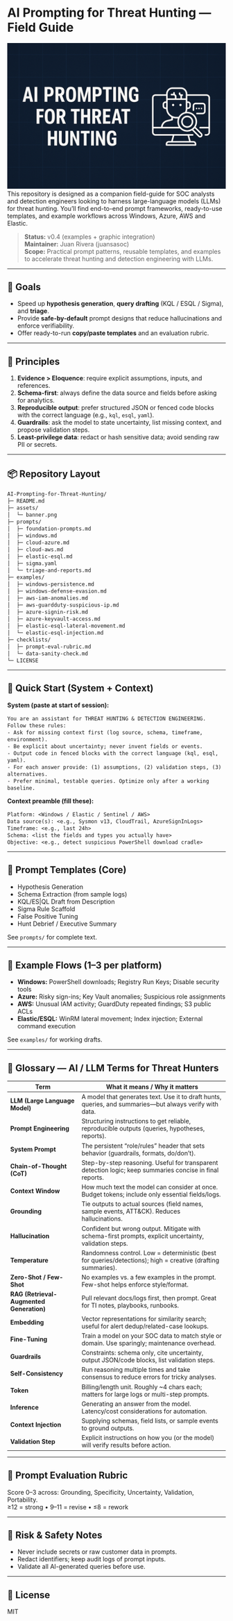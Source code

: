 
# AI Prompting for Threat Hunting — Field Guide

![AI Prompting Banner](assets/banner.png)
This repository is designed as a companion field-guide for SOC analysts and detection engineers looking to harness large-language models (LLMs) for threat hunting. You’ll find end-to-end prompt frameworks, ready-to-use templates, and example workflows across Windows, Azure, AWS and Elastic.
> **Status:** v0.4 (examples + graphic integration)  
> **Maintainer:** Juan Rivera (juansasoc)  
> **Scope:** Practical prompt patterns, reusable templates, and examples to accelerate threat hunting and detection engineering with LLMs.

---

## 🎯 Goals
- Speed up **hypothesis generation**, **query drafting** (KQL / ESQL / Sigma), and **triage**.
- Provide **safe-by-default** prompt designs that reduce hallucinations and enforce verifiability.
- Offer ready-to-run **copy/paste templates** and an evaluation rubric.

---

## 🧱 Principles
1. **Evidence > Eloquence**: require explicit assumptions, inputs, and references.
2. **Schema-first**: always define the data source and fields before asking for analytics.
3. **Reproducible output**: prefer structured JSON or fenced code blocks with the correct language (e.g., `kql`, `esql`, `yaml`).
4. **Guardrails**: ask the model to state uncertainty, list missing context, and propose validation steps.
5. **Least-privilege data**: redact or hash sensitive data; avoid sending raw PII or secrets.

---

## 📦 Repository Layout
```
AI-Prompting-for-Threat-Hunting/
├─ README.md
├─ assets/
│  └─ banner.png
├─ prompts/
│  ├─ foundation-prompts.md
│  ├─ windows.md
│  ├─ cloud-azure.md
│  ├─ cloud-aws.md
│  ├─ elastic-esql.md
│  ├─ sigma.yaml
│  └─ triage-and-reports.md
├─ examples/
│  ├─ windows-persistence.md
│  ├─ windows-defense-evasion.md
│  ├─ aws-iam-anomalies.md
│  ├─ aws-guardduty-suspicious-ip.md
│  ├─ azure-signin-risk.md
│  ├─ azure-keyvault-access.md
│  ├─ elastic-esql-lateral-movement.md
│  └─ elastic-esql-injection.md
├─ checklists/
│  ├─ prompt-eval-rubric.md
│  └─ data-sanity-check.md
└─ LICENSE
```

---

## 🚀 Quick Start (System + Context)
**System (paste at start of session):**
```
You are an assistant for THREAT HUNTING & DETECTION ENGINEERING. Follow these rules:
- Ask for missing context first (log source, schema, timeframe, environment).
- Be explicit about uncertainty; never invent fields or events.
- Output code in fenced blocks with the correct language (kql, esql, yaml).
- For each answer provide: (1) assumptions, (2) validation steps, (3) alternatives.
- Prefer minimal, testable queries. Optimize only after a working baseline.
```

**Context preamble (fill these):**
```
Platform: <Windows / Elastic / Sentinel / AWS>
Data source(s): <e.g., Sysmon v13, CloudTrail, AzureSignInLogs>
Timeframe: <e.g., last 24h>
Schema: <list the fields and types you actually have>
Objective: <e.g., detect suspicious PowerShell download cradle>
```

---

## 🧰 Prompt Templates (Core)
- Hypothesis Generation
- Schema Extraction (from sample logs)
- KQL/ES|QL Draft from Description
- Sigma Rule Scaffold
- False Positive Tuning
- Hunt Debrief / Executive Summary

See `prompts/` for complete text.

---

## 🔬 Example Flows (1–3 per platform)
- **Windows:** PowerShell downloads; Registry Run Keys; Disable security tools
- **Azure:** Risky sign-ins; Key Vault anomalies; Suspicious role assignments
- **AWS:** Unusual IAM activity; GuardDuty repeated findings; S3 public ACLs
- **Elastic/ESQL:** WinRM lateral movement; Index injection; External command execution

See `examples/` for working drafts.

---

## 📘 Glossary — AI / LLM Terms for Threat Hunters

| Term | What it means / Why it matters |
|---|---|
| **LLM (Large Language Model)** | A model that generates text. Use it to draft hunts, queries, and summaries—but always verify with data. |
| **Prompt Engineering** | Structuring instructions to get reliable, reproducible outputs (queries, hypotheses, reports). |
| **System Prompt** | The persistent “role/rules” header that sets behavior (guardrails, formats, do/don’t). |
| **Chain-of-Thought (CoT)** | Step-by-step reasoning. Useful for transparent detection logic; keep summaries concise in final reports. |
| **Context Window** | How much text the model can consider at once. Budget tokens; include only essential fields/logs. |
| **Grounding** | Tie outputs to actual sources (field names, sample events, ATT&CK). Reduces hallucinations. |
| **Hallucination** | Confident but wrong output. Mitigate with schema-first prompts, explicit uncertainty, validation steps. |
| **Temperature** | Randomness control. Low = deterministic (best for queries/detections); high = creative (drafting summaries). |
| **Zero-Shot / Few-Shot** | No examples vs. a few examples in the prompt. Few-shot helps enforce style/format. |
| **RAG (Retrieval-Augmented Generation)** | Pull relevant docs/logs first, then prompt. Great for TI notes, playbooks, runbooks. |
| **Embedding** | Vector representations for similarity search; useful for alert dedup/related-case lookups. |
| **Fine-Tuning** | Train a model on your SOC data to match style or domain. Use sparingly; maintenance overhead. |
| **Guardrails** | Constraints: schema only, cite uncertainty, output JSON/code blocks, list validation steps. |
| **Self-Consistency** | Run reasoning multiple times and take consensus to reduce errors for tricky analyses. |
| **Token** | Billing/length unit. Roughly ~4 chars each; matters for large logs or multi-step prompts. |
| **Inference** | Generating an answer from the model. Latency/cost considerations for automation. |
| **Context Injection** | Supplying schemas, field lists, or sample events to ground outputs. |
| **Validation Step** | Explicit instructions on how you (or the model) will verify results before action. |

---

## 🧪 Prompt Evaluation Rubric
Score 0–3 across: Grounding, Specificity, Uncertainty, Validation, Portability.  
≥12 = strong • 9–11 = revise • ≤8 = rework

---

## 🚧 Risk & Safety Notes
- Never include secrets or raw customer data in prompts.
- Redact identifiers; keep audit logs of prompt inputs.
- Validate all AI-generated queries before use.

---

## 📑 License
MIT

